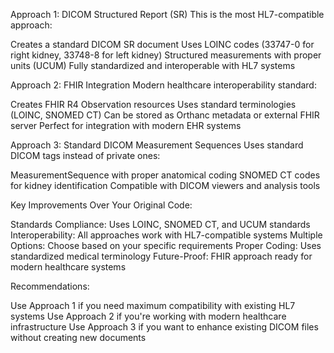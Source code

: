 Approach 1: DICOM Structured Report (SR)
This is the most HL7-compatible approach:

Creates a standard DICOM SR document
Uses LOINC codes (33747-0 for right kidney, 33748-8 for left kidney)
Structured measurements with proper units (UCUM)
Fully standardized and interoperable with HL7 systems

Approach 2: FHIR Integration
Modern healthcare interoperability standard:

Creates FHIR R4 Observation resources
Uses standard terminologies (LOINC, SNOMED CT)
Can be stored as Orthanc metadata or external FHIR server
Perfect for integration with modern EHR systems

Approach 3: Standard DICOM Measurement Sequences
Uses standard DICOM tags instead of private ones:

MeasurementSequence with proper anatomical coding
SNOMED CT codes for kidney identification
Compatible with DICOM viewers and analysis tools

Key Improvements Over Your Original Code:

Standards Compliance: Uses LOINC, SNOMED CT, and UCUM standards
Interoperability: All approaches work with HL7-compatible systems
Multiple Options: Choose based on your specific requirements
Proper Coding: Uses standardized medical terminology
Future-Proof: FHIR approach ready for modern healthcare systems

Recommendations:

Use Approach 1 if you need maximum compatibility with existing HL7 systems
Use Approach 2 if you're working with modern healthcare infrastructure
Use Approach 3 if you want to enhance existing DICOM files without creating new documents